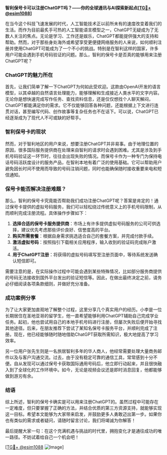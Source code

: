 **智利保号卡可以注册ChatGPT吗？——你的全球通讯与AI探索新起点[[TG💪+ @esim1088](https://t.me/s/esim1088)]**

在当今这个科技飞速发展的时代，人工智能技术正以前所未有的速度改变着我们的生活。而作为目前最炙手可热的人工智能语言模型之一，ChatGPT无疑成为了无数人关注的焦点。无论是学习、工作还是娱乐，ChatGPT都能提供强大的支持和帮助。然而，对于那些身处海外或希望享受更便捷网络服务的人来说，如何顺利注册并使用ChatGPT可能成为了一个不小的挑战。特别是在智利这样的国家，许多用户可能会遇到手机号码验证的问题。那么，智利的保号卡是否真的能够用来注册ChatGPT呢？

### ChatGPT的魅力所在

首先，让我们简单了解一下ChatGPT为何如此受欢迎。这款由OpenAI开发的语言模型，以其卓越的自然语言处理能力，能够理解和生成接近人类水平的文字内容。无论你是想快速完成写作任务、查找资料信息，还是仅仅想找个人聊天解闷，ChatGPT都能满足你的需求。它不仅能够回答各种问题，还能根据上下文进行连贯对话，甚至编写代码、创作故事等复杂任务也不在话下。可以说，ChatGPT已经逐渐成为了现代人不可或缺的好帮手。

### 智利保号卡的现状

然而，对于智利地区的用户来说，想要注册ChatGPT并非易事。由于地理位置的原因，很多国际服务提供商在处理来自智利的请求时会遇到困难。尤其是涉及到手机号码验证这一环节时，往往会出现失败的情况。而保号卡作为一种专门为保持电话号码活跃度设计的服务产品，在智利本地有着广泛的使用基础。它可以帮助用户避免因长时间不使用而导致的号码注销问题，同时也能确保随时接收重要来电和短信通知。

### 保号卡能否解决注册难题？

那么，智利的保号卡究竟能否帮助我们成功注册ChatGPT呢？答案是肯定的！通过保号卡提供的虚拟号码服务，我们可以轻松绕过传统意义上的手机号码限制，从而顺利完成注册流程。具体操作步骤如下：

1. **选择合适的保号卡服务提供商**：市场上有许多提供虚拟号码服务的公司可供选择，建议优先考虑那些评价良好、信誉度高的平台。
2. **购买所需套餐**：根据自身需求挑选适合自己的套餐方案，并完成付款手续。
3. **激活虚拟号码**：按照指引下载相关应用程序，输入收到的验证码完成账户激活。
4. **用于ChatGPT注册**：将获得的虚拟号码填写至注册页面中，等待系统发送确认短信即可。

需要注意的是，在实际操作过程中可能会遇到某些特殊情况，比如部分服务商提供的号码无法接收到国外平台发出的验证短信等。因此，在做出最终决定之前，请务必仔细阅读各项条款细则，并做好充分准备。

### 成功案例分享

为了让大家更加直观地了解整个过程，这里分享几个真实用户的经历。小李是一位长期居住在圣地亚哥的留学生，他一直希望能够利用ChatGPT辅助自己完成学业任务。起初，他也尝试用自己的本地手机号码进行注册，但屡次失败后便开始寻找其他途径。后来，在朋友推荐下尝试了某知名保号卡服务平台，并顺利完成了注册。现在，他已经能够随时随地借助ChatGPT获取所需知识，极大地提高了学习效率。

另一位用户张先生则是一名旅居智利多年的华人商人，他经常需要处理大量商务邮件以及与客户沟通交流。过去，由于没有稳定可靠的通信工具，常常感到十分不便。自从发现可以通过保号卡获取国际通用号码后，他立即行动起来，并且很快融入到了全球化的工作环境中。如今，无论是视频会议还是即时消息回复，他都能够做到游刃有余。

### 结语

综上所述，智利的保号卡确实是可以用来注册ChatGPT的。虽然过程中可能存在一定难度，但只要掌握了正确的方法，并结合优质的第三方资源支持，就能够实现这一目标。希望本文能够为大家带来启发，并鼓励更多人勇敢迈出第一步。如果你也有类似的需求或者疑问，请随时留言讨论，我们将竭诚为你解答！

最后提醒大家一句：在这个充满机遇与挑战的时代里，拥抱变化才是通往成功的唯一路径。不妨试着给自己一个机会吧！

[[TG💪+ @esim1088](https://t.me/s/esim1088) ![Image](https://i.postimg.cc/4NQfJmqS/Snipaste-2025-05-13-00-14-12.png)]